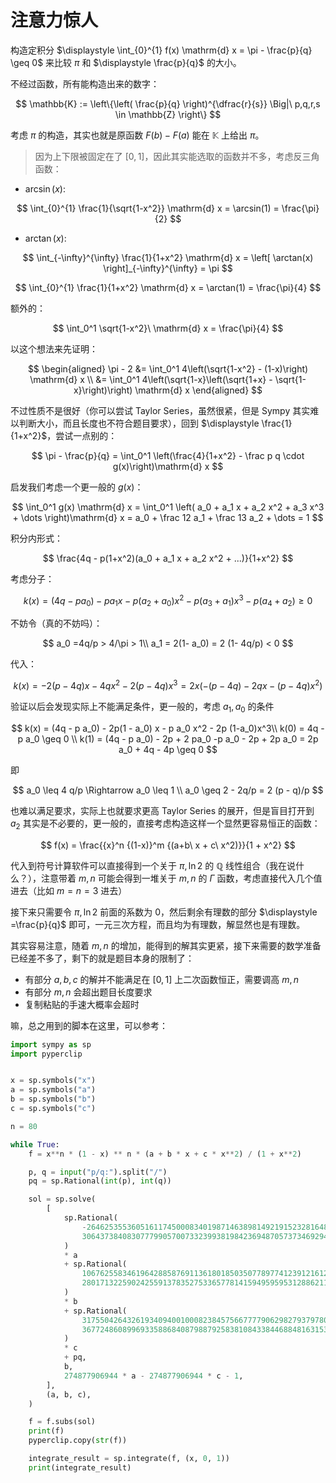 # 注意力惊人

构造定积分 $\displaystyle \int_{0}^{1} f(x) \mathrm{d} x = \pi - \frac{p}{q} \geq 0$ 来比较 $\pi$ 和 $\displaystyle \frac{p}{q}$ 的大小。

不经过函数，所有能构造出来的数字：

$$
\mathbb{K} := \left\{\left( \frac{p}{q} \right)^{\dfrac{r}{s}} \Big|\ p,q,r,s \in \mathbb{Z} \right\}
$$

考虑 $\pi$ 的构造，其实也就是原函数 $F(b) - F(a)$ 能在 $\mathbb{K}$ 上给出 $\pi$。

> 因为上下限被固定在了 $[0,1]$，因此其实能选取的函数并不多，考虑反三角函数：

-   $\arcsin(x)$:

$$
\int_{0}^{1} \frac{1}{\sqrt{1-x^2}} \mathrm{d} x = \arcsin(1) = \frac{\pi}{2}
$$

-   $\arctan(x)$:

$$
\int_{-\infty}^{\infty} \frac{1}{1+x^2} \mathrm{d} x = \left[ \arctan(x) \right]_{-\infty}^{\infty} = \pi
$$

$$
\int_{0}^{1} \frac{1}{1+x^2} \mathrm{d} x = \arctan(1) = \frac{\pi}{4}
$$

额外的：

$$
\int_0^1 \sqrt{1-x^2}\ \mathrm{d} x = \frac{\pi}{4}
$$

以这个想法来先证明：

$$
\begin{aligned}
\pi - 2 &= \int_0^1 4\left(\sqrt{1-x^2} - (1-x)\right) \mathrm{d} x \\
&= \int_0^1 4\left(\sqrt{1-x}\left(\sqrt{1+x} - \sqrt{1-x}\right)\right) \mathrm{d} x
\end{aligned}
$$

不过性质不是很好（你可以尝试 Taylor Series，虽然很紧，但是 Sympy 其实难以判断大小，而且长度也不符合题目要求），回到 $\displaystyle \frac{1}{1+x^2}$，尝试一点别的：

$$
\pi - \frac{p}{q} = \int_0^1 \left(\frac{4}{1+x^2} - \frac p q \cdot g(x)\right)\mathrm{d} x
$$

启发我们考虑一个更一般的 $g(x)$：

$$
\int_0^1 g(x) \mathrm{d} x = \int_0^1 \left( a_0 + a_1 x + a_2 x^2 + a_3 x^3 + \dots \right)\mathrm{d} x = a_0 + \frac 12 a_1 + \frac 13 a_2 + \dots = 1
$$

积分内形式：

$$
\frac{4q - p(1+x^2)(a_0 + a_1 x + a_2 x^2 + ...)}{1+x^2}
$$

考虑分子：

$$
k(x) = (4q - p a_0) - p a_1 x - p (a_2 + a_0) x^2 - p(a_3 + a_1) x^3  - p(a_4 + a_2) \geq 0
$$

不妨令（真的不妨吗）：

$$
a_0 =4q/p > 4/\pi > 1\\
a_1 = 2(1- a_0) = 2 (1- 4q/p) < 0
$$

代入：

$$
k(x) = -2(p - 4q) x - 4q x^2 - 2(p - 4q) x^3 = 2x (-(p-4q) - 2q x - (p-4q)x^2)
$$

验证以后会发现实际上不能满足条件，更一般的，考虑 $a_1, a_0$ 的条件

$$
k(x) = (4q - p a_0) - 2p(1 - a_0) x - p a_0 x^2 - 2p (1-a_0)x^3\\
k(0) = 4q - p a_0 \geq 0 \\
k(1) = (4q - p a_0) - 2p + 2 pa_0 -p a_0 - 2p + 2p a_0 = 2p a_0 + 4q - 4p \geq 0
$$

即

$$
a_0 \leq 4 q/p \Rightarrow a_0 \leq 1 \\
a_0 \geq 2 - 2q/p = 2 (p - q)/p
$$

也难以满足要求，实际上也就要求更高 Taylor Series 的展开，但是盲目打开到 $a_2$ 其实是不必要的，更一般的，直接考虑构造这样一个显然更容易恒正的函数：

$$
f(x) = \frac{{x}^n {(1-x)}^m {(a+b\ x + c\ x^2)}}{1 + x^2}
$$

代入到符号计算软件可以直接得到一个关于 $\pi, \ln 2$ 的 $\mathbb{Q}$ 线性组合（我在说什么？），注意带着 $m,n$ 可能会得到一堆关于 $m,n$ 的 $\Gamma$ 函数，考虑直接代入几个值进去（比如 $m=n=3$ 进去）

接下来只需要令 $\pi, \ln 2$ 前面的系数为 $0$，然后剩余有理数的部分 $\displaystyle =\frac{p}{q}$ 即可，一元三次方程，而且均为有理数，解显然也是有理数。

其实容易注意，随着 $m,n$ 的增加，能得到的解其实更紧，接下来需要的数学准备已经差不多了，剩下的就是题目本身的限制了：

- 有部分 $a,b,c$ 的解并不能满足在 $[0,1]$ 上二次函数恒正，需要调高 $m,n$
- 有部分 $m,n$ 会超出题目长度要求
- 复制粘贴的手速大概率会超时

嘛，总之用到的脚本在这里，可以参考：

```python
import sympy as sp
import pyperclip


x = sp.symbols("x")
a = sp.symbols("a")
b = sp.symbols("b")
c = sp.symbols("c")

n = 80

while True:
    f = x**n * (1 - x) ** n * (a + b * x + c * x**2) / (1 + x**2)

    p, q = input("p/q:").split("/")
    pq = sp.Rational(int(p), int(q))

    sol = sp.solve(
        [
            sp.Rational(
                -264625355360516117450008340198714638981492191523281648346833579224158082061028,
                306437384083077799057007332399381984236948705737346929421798748875,
            )
            * a
            + sp.Rational(
                1067625583461964288587691136180185035077897741239121612103106082260802255650717,
                2801713225902425591378352753365778141594959595312886211856445704000,
            )
            * b
            + sp.Rational(
                3175504264326193409400100082384575667777906298279379780162003198829635728211061,
                3677248608996933588684087988792583810843384468848163153061584986500,
            )
            * c
            + pq,
            b,
            274877906944 * a - 274877906944 * c - 1,
        ],
        (a, b, c),
    )

    f = f.subs(sol)
    print(f)
    pyperclip.copy(str(f))

    integrate_result = sp.integrate(f, (x, 0, 1))
    print(integrate_result)
```
